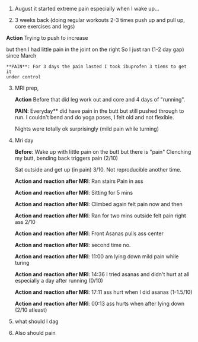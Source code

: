 1. August it started extreme pain especially when I wake up...


2. 3 weeks back (doing regular workouts 2-3 times push up and pull up,
  core exercises and legs)
  
 **Action** Trying to push to increase
  
  but then I had little pain in the joint on the right So I just ran
  (1-2 day gap) since March
  

	**PAIN**: For 3 days the pain lasted I took ibuprofen 3 tiems to get it
    under control

3. MRI prep,

	
	**Action** Before that did leg work out and core and 4 days of "running".
	
	**PAIN**: Everyday** did have pain in the butt but still pushed through to
    run. I couldn't bend and do yoga poses, I felt old and not flexible.
	
	
	Nights were totally ok surprisingly (mild pain while turning)

4. Mri day

	**Before**: Wake up with little pain on the butt but there is "pain"
	Clenching my butt, bending back triggers pain (2/10)
	
	Sat outside and get up (in pain) 3/10. Not reproducible another time.
	
	

	**Action and reaction after MRI**: Ran stairs Pain in ass
	
	**Action and reaction after MRI**: Sitting for 5 mins
	
	**Action and reaction after MRI**: Climbed again felt pain now and
    then
	
	**Action and reaction after MRI**: Ran for two mins outside felt
    pain right ass 2/10
	

	**Action and reaction after MRI**: Front Asanas pulls ass center
	
	**Action and reaction after MRI**: second time no.
	
	
	**Action and reaction after MRI**: 11:00 am lying down mild pain
    while turing	
	
	**Action and reaction after MRI**: 14:36 I tried asanas and didn't
    hurt at all especially a day after running (0/10)
	
	**Action and reaction after MRI**: 17:11 ass hurt when I did
    asanas (1-1.5/10)
	
	**Action and reaction after MRI**: 00:13 ass hurts when after
    lying down (2/10 atleast)
	
	
5. what should I dag

6. Also should pain
